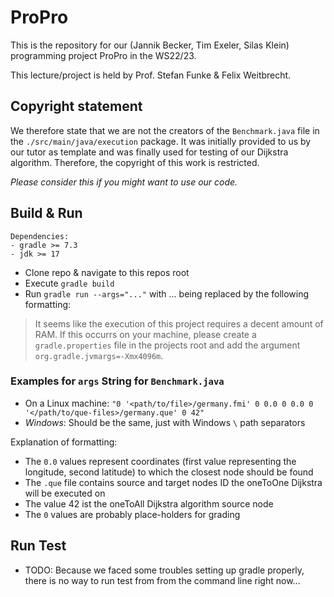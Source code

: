 # ProPro

This is the repository for our (Jannik Becker, Tim Exeler, Silas Klein) programming project ProPro in the WS22/23.

This lecture/project is held by Prof. Stefan Funke & Felix Weitbrecht.

## Copyright statement

We therefore state that we are not the creators of the `Benchmark.java` file in the `./src/main/java/execution` package.
It was initially provided to us by our tutor as template and was finally used for testing of our Dijkstra algorithm.
Therefore, the copyright of this work is restricted.

*Please consider this if you might want to use our code.*

## Build & Run

```
Dependencies:
- gradle >= 7.3
- jdk >= 17
```

- Clone repo & navigate to this repos root
- Execute `gradle build`
- Run `gradle run --args="..."` with ... being replaced by the following formatting:
> It seems like the execution of this project requires a decent amount of RAM.
> If this occurrs on your machine, please create a `gradle.properties` file in the projects root and add the argument `org.gradle.jvmargs=-Xmx4096m`.

### Examples for `args` String for `Benchmark.java`

- On a Linux machine: `"0 '<path/to/file>/germany.fmi' 0 0.0 0 0.0 0 '</path/to/que-files>/germany.que' 0 42"`
- *Windows*: Should be the same, just with Windows `\` path separators

Explanation of formatting:

- The `0.0` values represent coordinates (first value representing the longitude, second latitude) to which the closest node should be found
- The `.que` file contains source and target nodes ID the oneToOne Dijkstra will be executed on
- The value 42 ist the oneToAll Dijkstra algorithm source node
- The `0` values are probably place-holders for grading

## Run Test

- TODO: Because we faced some troubles setting up gradle properly, there is no way to run test from from the command line right now...
